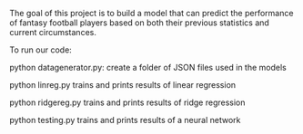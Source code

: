 The goal of this project is to build a model that can predict
the performance of fantasy football players based on both
their previous statistics and current circumstances.

To run our code:

python datagenerator.py:
    create a folder of JSON files used in the models

python linreg.py
    trains and prints results of linear regression

python ridgereg.py
    trains and prints results of ridge regression

python testing.py
    trains and prints results of a neural network